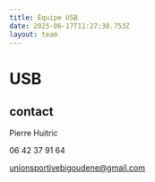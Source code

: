 ```yaml
---
title: Équipe USB
date: 2025-06-17T11:27:30.753Z
layout: team
---
```


# USB



## contact 

Pierre Huitric 

06 42 37 91 64

unionsportivebigoudene@gmail.com

